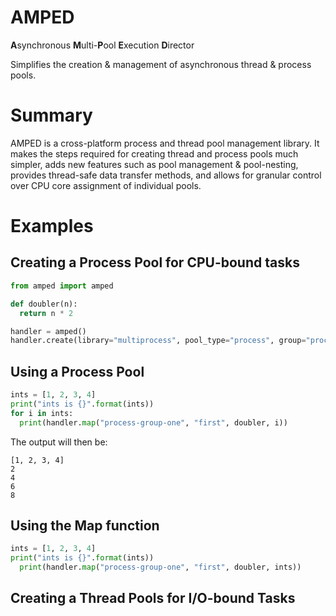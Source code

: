 # AMPED
**A**synchronous **M**ulti-**P**ool **E**xecution **D**irector

Simplifies the creation & management of asynchronous thread & process pools.

# Summary
AMPED is a cross-platform process and thread pool management library. It makes
the steps required for creating thread and process pools much simpler, adds new
features such as pool management & pool-nesting, provides thread-safe data
transfer methods, and allows for granular control over CPU core assignment of
individual pools.

# Examples
## Creating a Process Pool for CPU-bound tasks
```python
from amped import amped

def doubler(n):
  return n * 2

handler = amped()
handler.create(library="multiprocess", pool_type="process", group="process-group-one", name="first")
```

## Using a Process Pool
```python
ints = [1, 2, 3, 4]
print("ints is {}".format(ints))
for i in ints:
  print(handler.map("process-group-one", "first", doubler, i))
```
The output will then be:
```
[1, 2, 3, 4]
2
4
6
8
```

## Using the Map function
```python
ints = [1, 2, 3, 4]
print("ints is {}".format(ints))
  print(handler.map("process-group-one", "first", doubler, ints))
```

## Creating a Thread Pools for I/O-bound Tasks
